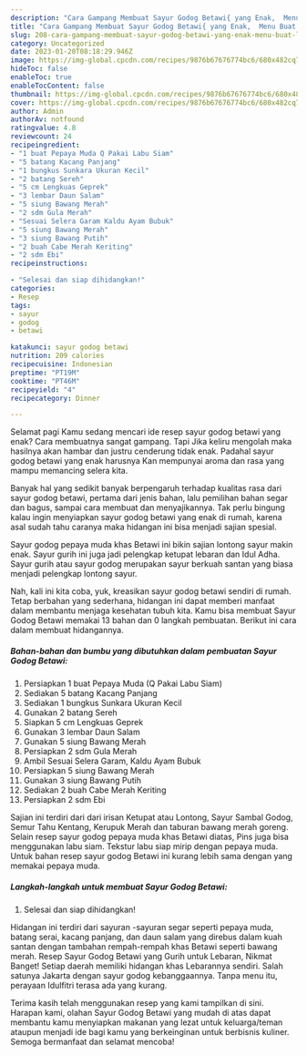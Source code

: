 ```yaml
---
description: "Cara Gampang Membuat Sayur Godog Betawi{ yang Enak,  Menu Buat lebaran"
title: "Cara Gampang Membuat Sayur Godog Betawi{ yang Enak,  Menu Buat lebaran"
slug: 208-cara-gampang-membuat-sayur-godog-betawi-yang-enak-menu-buat-lebaran
category: Uncategorized
date: 2023-01-20T08:18:29.946Z
image: https://img-global.cpcdn.com/recipes/9876b67676774bc6/680x482cq70/sayur-godog-betawi-foto-resep-utama.jpg
hideToc: false
enableToc: true
enableTocContent: false
thumbnail: https://img-global.cpcdn.com/recipes/9876b67676774bc6/680x482cq70/sayur-godog-betawi-foto-resep-utama.jpg
cover: https://img-global.cpcdn.com/recipes/9876b67676774bc6/680x482cq70/sayur-godog-betawi-foto-resep-utama.jpg
author: Admin
authorAv: notfound
ratingvalue: 4.8
reviewcount: 24
recipeingredient:
- "1 buat Pepaya Muda Q Pakai Labu Siam"
- "5 batang Kacang Panjang"
- "1 bungkus Sunkara Ukuran Kecil"
- "2 batang Sereh"
- "5 cm Lengkuas Geprek"
- "3 lembar Daun Salam"
- "5 siung Bawang Merah"
- "2 sdm Gula Merah"
- "Sesuai Selera Garam Kaldu Ayam Bubuk"
- "5 siung Bawang Merah"
- "3 siung Bawang Putih"
- "2 buah Cabe Merah Keriting"
- "2 sdm Ebi"
recipeinstructions:

- "Selesai dan siap dihidangkan!"
categories:
- Resep
tags:
- sayur
- godog
- betawi

katakunci: sayur godog betawi 
nutrition: 209 calories
recipecuisine: Indonesian
preptime: "PT19M"
cooktime: "PT46M"
recipeyield: "4"
recipecategory: Dinner

---
```



Selamat pagi Kamu sedang mencari ide resep sayur godog betawi yang enak? Cara membuatnya sangat gampang. Tapi Jika keliru mengolah maka hasilnya akan hambar dan justru cenderung tidak enak. Padahal sayur godog betawi yang enak harusnya Kan mempunyai aroma dan rasa yang mampu memancing selera kita.


Banyak hal yang sedikit banyak berpengaruh terhadap kualitas rasa dari sayur godog betawi, pertama dari jenis bahan, lalu pemilihan bahan segar dan bagus, sampai cara membuat dan menyajikannya. Tak perlu bingung kalau ingin menyiapkan sayur godog betawi yang enak di rumah, karena asal sudah tahu caranya maka hidangan ini bisa menjadi sajian spesial.

Sayur godog pepaya muda khas Betawi ini bikin sajian lontong sayur makin enak. Sayur gurih ini juga jadi pelengkap ketupat lebaran dan Idul Adha. Sayur gurih atau sayur godog merupakan sayur berkuah santan yang biasa menjadi pelengkap lontong sayur.


Nah, kali ini kita coba, yuk, kreasikan sayur godog betawi sendiri di rumah. Tetap berbahan yang sederhana, hidangan ini dapat memberi manfaat dalam membantu menjaga kesehatan tubuh kita. Kamu bisa membuat Sayur Godog Betawi memakai 13 bahan dan 0 langkah pembuatan. Berikut ini cara dalam membuat hidangannya.

<!--inarticleads1-->

##### Bahan-bahan dan bumbu yang dibutuhkan dalam pembuatan Sayur Godog Betawi:

1. Persiapkan 1 buat Pepaya Muda (Q Pakai Labu Siam)
1. Sediakan 5 batang Kacang Panjang
1. Sediakan 1 bungkus Sunkara Ukuran Kecil
1. Gunakan 2 batang Sereh
1. Siapkan 5 cm Lengkuas Geprek
1. Gunakan 3 lembar Daun Salam
1. Gunakan 5 siung Bawang Merah
1. Persiapkan 2 sdm Gula Merah
1. Ambil Sesuai Selera Garam, Kaldu Ayam Bubuk
1. Persiapkan 5 siung Bawang Merah
1. Gunakan 3 siung Bawang Putih
1. Sediakan 2 buah Cabe Merah Keriting
1. Persiapkan 2 sdm Ebi


Sajian ini terdiri dari dari irisan Ketupat atau Lontong, Sayur Sambal Godog, Semur Tahu Kentang, Kerupuk Merah dan taburan bawang merah goreng. Selain resep sayur godog pepaya muda khas Betawi diatas, Pins juga bisa menggunakan labu siam. Tekstur labu siap mirip dengan pepaya muda. Untuk bahan resep sayur godog Betawi ini kurang lebih sama dengan yang memakai pepaya muda. 

<!--inarticleads2-->

##### Langkah-langkah untuk membuat Sayur Godog Betawi:


1. Selesai dan siap dihidangkan!

Hidangan ini terdiri dari sayuran -sayuran segar seperti pepaya muda, batang serai, kacang panjang, dan daun salam yang direbus dalam kuah santan dengan tambahan rempah-rempah khas Betawi seperti bawang merah. Resep Sayur Godog Betawi yang Gurih untuk Lebaran, Nikmat Banget! Setiap daerah memiliki hidangan khas Lebarannya sendiri. Salah satunya Jakarta dengan sayur godog kebanggaannya. Tanpa menu itu, perayaan Idulfitri terasa ada yang kurang. 

Terima kasih telah menggunakan resep yang kami tampilkan di sini. Harapan kami, olahan Sayur Godog Betawi yang mudah di atas dapat membantu kamu menyiapkan makanan yang lezat untuk keluarga/teman ataupun menjadi ide bagi kamu yang berkeinginan untuk berbisnis kuliner. Semoga bermanfaat dan selamat mencoba!
